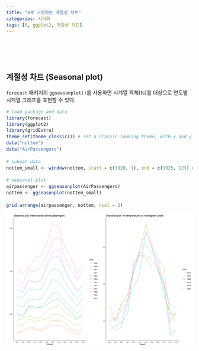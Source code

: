 ```yaml
---
title: "R로 구현하는 계절성 차트"
categories: 시각화
tags: [R, ggplot2, 계절성 차트]
---
```


<div style="margin-bottom:100px;"></div>

## 계절성 차트 (Seasonal plot)

`forecast` 패키지의 `ggseasonplot()`를 사용하면 시계열 객체(ts)를 대상으로 연도별 시계열 그래프를 표현할 수 있다.

```r
# load package and data
library(forecast)
library(ggplot2)
library(gridExtra)
theme_set(theme_classic()) # set a classic-looking theme, with x and y axis lines and no grid lines
data("nottem")
data("AirPassengers")

# subset data 
nottem_small <- window(nottem, start = c(1920, 1), end = c(1925, 12)) # subset a smaller time window 

# seasonal plot 
airpassenger <- ggseasonplot(AirPassengers)
nottem <- ggseasonplot(nottem_small)

grid.arrange(airpassenger, nottem, ncol = 2)
```

![](/public/img/2022-06-22-visualization-summary/seasonal_plot-1.png)
